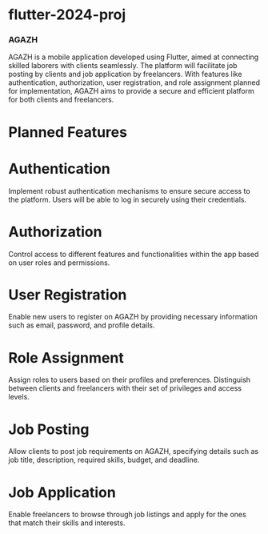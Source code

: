 # flutter-2024-proj

### AGAZH
AGAZH is a mobile application developed using Flutter, aimed at connecting skilled laborers with clients seamlessly. The platform will facilitate job posting by clients and job application by freelancers. With features like authentication, authorization, user registration, and role assignment planned for implementation, AGAZH aims to provide a secure and efficient platform for both clients and freelancers.

# Planned Features
# Authentication
Implement robust authentication mechanisms to ensure secure access to the platform. Users will be able to log in securely using their credentials.

# Authorization
Control access to different features and functionalities within the app based on user roles and permissions.

# User Registration
Enable new users to register on AGAZH by providing necessary information such as email, password, and profile details.

# Role Assignment
Assign roles to users based on their profiles and preferences. Distinguish between clients and freelancers with their set of privileges and access levels.

# Job Posting
Allow clients to post job requirements on AGAZH, specifying details such as job title, description, required skills, budget, and deadline.

# Job Application
Enable freelancers to browse through job listings and apply for the ones that match their skills and interests.
